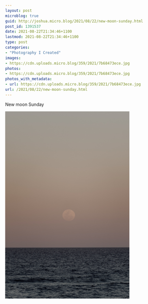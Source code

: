 ```yaml
---
layout: post
microblog: true
guid: http://joshua.micro.blog/2021/08/22/new-moon-sunday.html
post_id: 1391537
date: 2021-08-22T21:34:46+1100
lastmod: 2021-08-22T21:34:46+1100
type: post
categories:
- "Photography I Created"
images:
- https://cdn.uploads.micro.blog/359/2021/7b68473ece.jpg
photos:
- https://cdn.uploads.micro.blog/359/2021/7b68473ece.jpg
photos_with_metadata:
- url: https://cdn.uploads.micro.blog/359/2021/7b68473ece.jpg
url: /2021/08/22/new-moon-sunday.html
---
```

New moon Sunday

<img src="uploads/2021/7b68473ece.jpg" width="400" height="600" alt="" />
